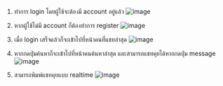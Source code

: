 1. ทำการ login โดยผู้ใช้จะต้องมี account อยู่แล้ว
![image](https://user-images.githubusercontent.com/48234038/112741918-eb07b180-8fb3-11eb-9154-da90be1dead6.png)

2. หากผู้ใช้ไม่มี account ก็ต้องทำการ register
![image](https://user-images.githubusercontent.com/48234038/112741956-4043c300-8fb4-11eb-83c8-9599665f530d.png)

3. เมื่อ login เสร็จแล้วก็จะเข้าไปที่หน้าคนที่แชทล่าสุด
![image](https://user-images.githubusercontent.com/48234038/112741984-a9c3d180-8fb4-11eb-9f43-f0489a402c19.png)

4. หากกดปุ่มค้นหาก็จะเข้าไปที่หน้าคนค้นหาล่าสุด และสามารถแชทคุยได้หากกดปุ่ม message
![image](https://user-images.githubusercontent.com/48234038/112742067-48503280-8fb5-11eb-86dd-10d2e419ff62.png)

5. สามารถพิมพ์แชทคุยแบบ realtime
![image](https://user-images.githubusercontent.com/48234038/112742087-746bb380-8fb5-11eb-8862-f4bcdb857bd1.png)
